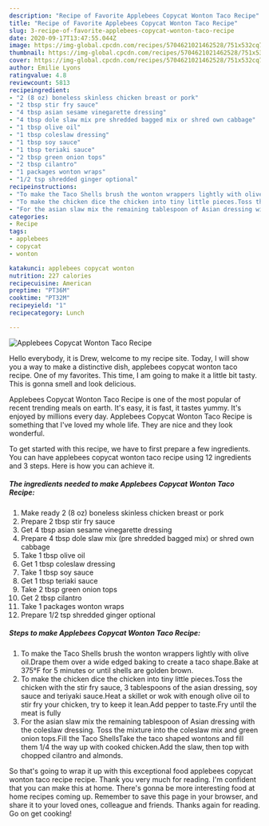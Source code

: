 ```yaml
---
description: "Recipe of Favorite Applebees Copycat Wonton Taco Recipe"
title: "Recipe of Favorite Applebees Copycat Wonton Taco Recipe"
slug: 3-recipe-of-favorite-applebees-copycat-wonton-taco-recipe
date: 2020-09-17T13:47:55.044Z
image: https://img-global.cpcdn.com/recipes/5704621021462528/751x532cq70/applebees-copycat-wonton-taco-recipe-recipe-main-photo.jpg
thumbnail: https://img-global.cpcdn.com/recipes/5704621021462528/751x532cq70/applebees-copycat-wonton-taco-recipe-recipe-main-photo.jpg
cover: https://img-global.cpcdn.com/recipes/5704621021462528/751x532cq70/applebees-copycat-wonton-taco-recipe-recipe-main-photo.jpg
author: Emilie Lyons
ratingvalue: 4.8
reviewcount: 5813
recipeingredient:
- "2 (8 oz) boneless skinless chicken breast or pork"
- "2 tbsp stir fry sauce"
- "4 tbsp asian sesame vinegarette dressing"
- "4 tbsp dole slaw mix pre shredded bagged mix or shred own cabbage"
- "1 tbsp olive oil"
- "1 tbsp coleslaw dressing"
- "1 tbsp soy sauce"
- "1 tbsp teriaki sauce"
- "2 tbsp green onion tops"
- "2 tbsp cilantro"
- "1 packages wonton wraps"
- "1/2 tsp shredded ginger optional"
recipeinstructions:
- "To make the Taco Shells brush the wonton wrappers lightly with olive oil.Drape them over a wide edged baking to create a taco shape.Bake at 375°F for 5 minutes or until shells are golden brown."
- "To make the chicken dice the chicken into tiny little pieces.Toss the chicken with the stir fry sauce, 3 tablespoons of the asian dressing, soy sauce and teriyaki sauce.Heat a skillet or wok with enough olive oil to stir fry your chicken, try to keep it lean.Add pepper to taste.Fry until the meat is fully"
- "For the asian slaw mix the remaining tablespoon of Asian dressing with the coleslaw dressing. Toss the mixture into the coleslaw mix and green onion tops.Fill the Taco ShellsTake the taco shaped wontons and fill them 1/4 the way up with cooked chicken.Add the slaw, then top with chopped cilantro and almonds."
categories:
- Recipe
tags:
- applebees
- copycat
- wonton

katakunci: applebees copycat wonton 
nutrition: 227 calories
recipecuisine: American
preptime: "PT36M"
cooktime: "PT32M"
recipeyield: "1"
recipecategory: Lunch

---
```



![Applebees Copycat Wonton Taco Recipe](https://img-global.cpcdn.com/recipes/5704621021462528/751x532cq70/applebees-copycat-wonton-taco-recipe-recipe-main-photo.jpg)

Hello everybody, it is Drew, welcome to my recipe site. Today, I will show you a way to make a distinctive dish, applebees copycat wonton taco recipe. One of my favorites. This time, I am going to make it a little bit tasty. This is gonna smell and look delicious.



Applebees Copycat Wonton Taco Recipe is one of the most popular of recent trending meals on earth. It's easy, it is fast, it tastes yummy. It's enjoyed by millions every day. Applebees Copycat Wonton Taco Recipe is something that I've loved my whole life. They are nice and they look wonderful.


To get started with this recipe, we have to first prepare a few ingredients. You can have applebees copycat wonton taco recipe using 12 ingredients and 3 steps. Here is how you can achieve it.

<!--inarticleads1-->

##### The ingredients needed to make Applebees Copycat Wonton Taco Recipe:

1. Make ready 2 (8 oz) boneless skinless chicken breast or pork
1. Prepare 2 tbsp stir fry sauce
1. Get 4 tbsp asian sesame vinegarette dressing
1. Prepare 4 tbsp dole slaw mix (pre shredded bagged mix) or shred own cabbage
1. Take 1 tbsp olive oil
1. Get 1 tbsp coleslaw dressing
1. Take 1 tbsp soy sauce
1. Get 1 tbsp teriaki sauce
1. Take 2 tbsp green onion tops
1. Get 2 tbsp cilantro
1. Take 1 packages wonton wraps
1. Prepare 1/2 tsp shredded ginger optional




<!--inarticleads2-->

##### Steps to make Applebees Copycat Wonton Taco Recipe:

1. To make the Taco Shells brush the wonton wrappers lightly with olive oil.Drape them over a wide edged baking to create a taco shape.Bake at 375°F for 5 minutes or until shells are golden brown.
1. To make the chicken dice the chicken into tiny little pieces.Toss the chicken with the stir fry sauce, 3 tablespoons of the asian dressing, soy sauce and teriyaki sauce.Heat a skillet or wok with enough olive oil to stir fry your chicken, try to keep it lean.Add pepper to taste.Fry until the meat is fully
1. For the asian slaw mix the remaining tablespoon of Asian dressing with the coleslaw dressing. Toss the mixture into the coleslaw mix and green onion tops.Fill the Taco ShellsTake the taco shaped wontons and fill them 1/4 the way up with cooked chicken.Add the slaw, then top with chopped cilantro and almonds.




So that's going to wrap it up with this exceptional food applebees copycat wonton taco recipe recipe. Thank you very much for reading. I'm confident that you can make this at home. There's gonna be more interesting food at home recipes coming up. Remember to save this page in your browser, and share it to your loved ones, colleague and friends. Thanks again for reading. Go on get cooking!
